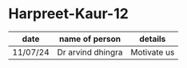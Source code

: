 # Harpreet-Kaur-12 
|date| name of person| details|
|-----|------|------|
|11/07/24|Dr arvind dhingra|Motivate us|
![]()
